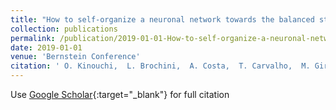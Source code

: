 ```yaml
---
title: "How to self-organize a neuronal network towards the balanced state?"
collection: publications
permalink: /publication/2019-01-01-How-to-self-organize-a-neuronal-network-towards-the-balanced-state
date: 2019-01-01
venue: 'Bernstein Conference'
citation: ' O. Kinouchi,  L. Brochini,  A. Costa,  T. Carvalho,  M. Girardi{-}{S}chappo, &quot;How to self-organize a neuronal network towards the balanced state?.&quot; Bernstein Conference, 2019.'
---
```

Use [Google Scholar](https://scholar.google.com/scholar?q=How+to+self+organize+a+neuronal+network+towards+the+balanced+state?){:target="_blank"} for full citation